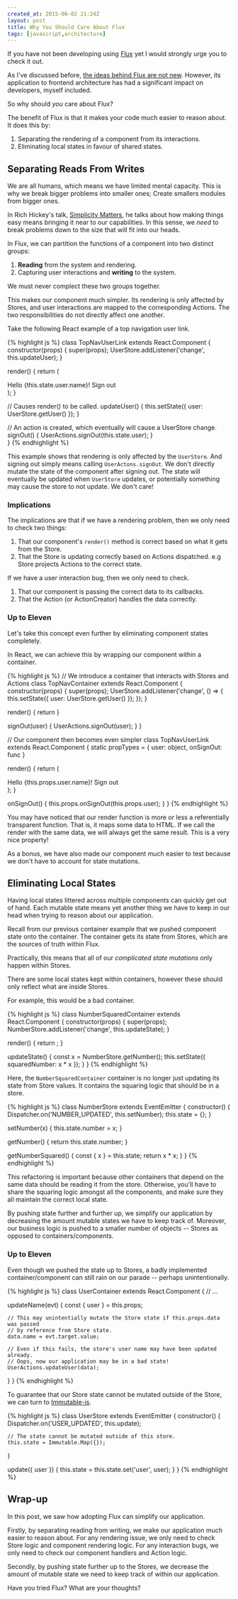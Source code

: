 ```yaml
---
created_at: 2015-06-02 21:24Z
layout: post
title: Why You Should Care About Flux
tags: [javascript,architecture]
---
```


If you have not been developing using [Flux](https://facebook.github.io/flux/) yet I would strongly urge you to check it out.

As I've discussed before, [the ideas behind Flux are not new](http://jaysoo.ca/2015/02/06/what-the-flux/). However, its application
to frontend architecture has had a significant impact on developers, myself included.

So why should *you* care about Flux?

The benefit of Flux is that it makes your code much easier to reason about. It does this by:

1. Separating the rendering of a component from its interactions. 
2. Eliminating local states in favour of shared states.


## Separating Reads From Writes

We are all humans, which means we have limited mental capacity. This is why we break bigger problems into smaller ones; Create
smallers modules from bigger ones.

In Rich Hickey's talk, [Simplicity Matters](https://www.youtube.com/watch?v=rI8tNMsozo0), he talks about how making things
easy means bringing it near to our capabilities. In this sense, we *need* to break problems down to the size that will
fit into our heads.

In Flux, we can partition the functions of a component into two distinct groups:

1. **Reading** from the system and rendering.
2. Capturing user interactions and **writing** to the system.

We must never complect these two groups together.

This makes our component much simpler. Its rendering is only affected by Stores, and user interactions
are mapped to the corresponding Actions. The two responsibilities do not directly affect one another.

Take the following React example of a top navigation user link.

{% highlight js %}
class TopNavUserLink extends React.Component {
  constructor(props) {
    super(props);
    UserStore.addListener('change', this.updateUser);
  }
  
  render() {
    return (<div>
      Hello {this.state.user.name}!
      <a onClick={this.signOut}>Sign out</a>
    </div>);
  }
  
  // Causes render() to be called.
  updateUser() {
    this.setState({ user: UserStore.getUser() });
  }
  
  // An action is created, which eventually will cause a UserStore change.
  signOut() {
    UserActions.signOut(this.state.user);
  }  
}
{% endhighlight %}

This example shows that rendering is only affected by the `UserStore`. And signing out simply means calling `UserActons.signOut`.
We don't directly mutate the state of the component after signing out. The state will eventually be updated when `UserStore`
updates, or potentially something may cause the store to not update. We don't care!

### Implications

The implications are that if we have a rendering problem, then we only need to check two things:

1. That our component's `render()` method is correct based on what it gets from the Store.
2. That the Store is updating correctly based on Actions dispatched. e.g Store projects Actions to the correct state.

If we have a user interaction bug, then we only need to check.

1. That our component is passing the correct data to its callbacks.
2. That the Action (or ActionCreator) handles the data correctly.

### Up to Eleven

Let's take this concept even further by eliminating component states completely.

In React, we can achieve this by wrapping our component within a container.

{% highlight js %}
// We introduce a container that interacts with Stores and Actions
class TopNavContainer extends React.Component {
  constructor(props) {
    super(props);
    UserStore.addListener('change', () => {
      this.setState({ user: UserStore.getUser() });
    });
  }
  
  render() {
    return <TopNavUserLink user={this.state.user} onSignOut={this.signOut} />
  }
  
  signOut(user) {
    UserActions.signOut(user);
  }
}

// Our component then becomes even simpler
class TopNavUserLink extends React.Component {
  static propTypes = { user: object, onSignOut: func }
  
  render() {
    return (<div>
      Hello {this.props.user.name}!
      <a onClick={this.onSignOut}>Sign out</a>
    </div>);
  }
  
  onSignOut() {
    this.props.onSignOut(this.props.user);
  }
}
{% endhighlight %}

You may have noticed that our render function is more or less a referentially transparent function. That is, it maps some
data to HTML. If we call the render with the same data, we will always get the same result. This is a very nice property!

As a bonus, we have also made our component much easier to test because we don't have to account for state mutations.


## Eliminating Local States

Having local states littered across multiple components can quickly get out of hand. Each mutable state
means yet another thing we have to keep in our head when trying to reason about our application.

Recall from our previous container example that we pushed component state onto the container. The container gets its state
from Stores, which are the sources of truth within Flux.

Practically, this means that all of our *complicated state mutations* only happen within Stores.

There are some local states kept within containers, however these should only reflect what are inside Stores.

For example, this would be a bad container.

{% highlight js %}
class NumberSquaredContainer extends React.Component {
  constructor(props) {
    super(props);
    NumberStore.addListener('change', this.updateState);
  }
  
  render() {
    return <Number number={this.state.squaredNumber} />;
  }
  
  updateState() {
    const x = NumberStore.getNumber();
    this.setState({
      squaredNumber: x * x
    });
  }
}
{% endhighlight %}

Here, the `NumberSquaredContainer` container is no longer just updating its state from Store values. It contains the squaring logic
that should be in a store.

{% highlight js %}
class NumberStore extends EventEmitter {
 constructor() {
   Dispatcher.on('NUMBER_UPDATED', this.setNumber);
   this.state = {};
 }
 
 setNumber(x) {
   this.state.number = x;
 }
 
 getNumber() {
   return this.state.number;
 }
 
 getNumberSquared() {
   const { x } = this.state;
   return x * x;
 }
}
{% endhighlight %}

This refactoring is important because other containers that depend on the same data should be reading it from the store. Otherwise,
you'll have to share the squaring logic amongst all the components, and make sure they all maintain the correct local state.

By pushing state further and further up, we simplify our application by decreasing the amount mutable states we have to keep track of.
Moreover, our business logic is pushed to a smaller number of objects -- Stores as opposed to containers/components.


### Up to Eleven

Even though we pushed the state up to Stores, a badly implemented container/component can still rain on our parade -- perhaps unintentionally.

{% highlight js %}
class UserContainer extends React.Component {
  // ...
  
  updateName(evt) {
    const { user } = this.props;
   
    // This may unintentially mutate the Store state if this.props.data was passed
    // by reference from Store state.
    data.name = evt.target.value;
   
    // Even if this fails, the store's user name may have been updated already.
    // Oops, now our application may be in a bad state!
    UserActions.updateUser(data);
  }
}
{% endhighlight %}

To guarantee that our Store state cannot be mutated outside of the Store, we can turn to [Immutable-js](https://github.com/facebook/immutable-js).

{% highlight js %}
class UserStore extends EventEmitter {
  constructor() {
    Dispatcher.on('USER_UPDATED', this.update);
    
    // The state cannot be mutated outside of this store.
    this.state = Immutable.Map({});
  }
  
  update({ user }) {
    this.state = this.state.set('user', user); 
  }
}
{% endhighlight %}


## Wrap-up

In this post, we saw how adopting Flux can simplify our application.

Firstly, by separating reading from writing, we make our application much easier to reason about. For any rendering issue,
we only need to check Store logic and component rendering logic. For any interaction bugs, we only need to check our component
handlers and Action logic.

Secondly, by pushing state further up to the Stores, we decrease the amount of mutable state we need to keep track of within our
application.

Have you tried Flux? What are your thoughts?